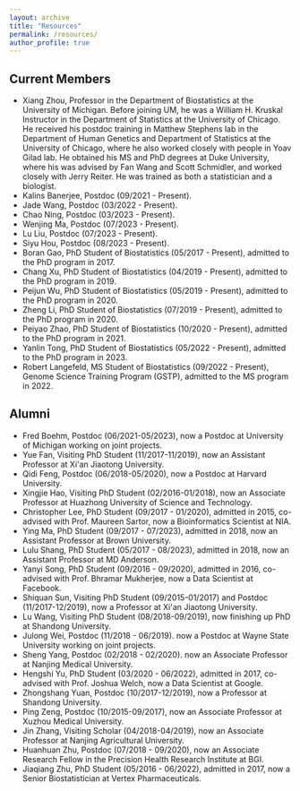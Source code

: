```yaml
---
layout: archive
title: "Resources"
permalink: /resources/
author_profile: true
---
```



## Current Members

* Xiang Zhou, Professor in the Department of Biostatistics at the University of Michigan. Before joining UM, he was a William H. Kruskal Instructor in the Department of Statistics at the University of Chicago. He received his postdoc training in Matthew Stephens lab in the Department of Human Genetics and Department of Statistics at the University of Chicago, where he also worked closely with people in Yoav Gilad lab. He obtained his MS and PhD degrees at Duke University, where his was advised by Fan Wang and Scott Schmidler, and worked closely with Jerry Reiter. He was trained as both a statistician and a biologist.
* Kalins Banerjee, Postdoc (09/2021 - Present).
* Jade Wang, Postdoc (03/2022 - Present).
* Chao Ning, Postdoc (03/2023 - Present).
* Wenjing Ma, Postdoc (07/2023 - Present).
* Lu Liu, Postdoc (07/2023 - Present).
* Siyu Hou, Postdoc (08/2023 - Present).
* Boran Gao, PhD Student of Biostatistics (05/2017 - Present), admitted to the PhD program in 2017.
* Chang Xu, PhD Student of Biostatistics (04/2019 - Present), admitted to the PhD program in 2019.
* Peijun Wu, PhD Student of Biostatistics (05/2019 - Present), admitted to the PhD program in 2020.
* Zheng Li, PhD Student of Biostatistics (07/2019 - Present), admitted to the PhD program in 2020.
* Peiyao Zhao, PhD Student of Biostatistics (10/2020 - Present), admitted to the PhD program in 2021.
* Yanlin Tong, PhD Student of Biostatistics (05/2022 - Present), admitted to the PhD program in 2023.
* Robert Langefeld, MS Student of Biostatistics (09/2022 - Present), Genome Science Training Program (GSTP), admitted to the MS program in 2022.

## Alumni

* Fred Boehm, Postdoc (06/2021-05/2023), now a Postdoc at University of Michigan working on joint projects.
* Yue Fan, Visiting PhD Student (11/2017-11/2019), now an Assistant Professor at Xi'an Jiaotong University.
* Qidi Feng, Postdoc (06/2018-05/2020), now a Postdoc at Harvard University.
* Xingjie Hao, Visiting PhD Student (02/2016-01/2018), now an Associate Professor at Huazhong University of Science and Technology.
* Christopher Lee, PhD Student (09/2017 - 01/2020), admitted in 2015, co-advised with Prof. Maureen Sartor, now a Bioinformatics Scientist at NIA.
* Ying Ma, PhD Student (09/2017 - 07/2023), admitted in 2018, now an Assistant Professor at Brown University.
* Lulu Shang, PhD Student (05/2017 - 08/2023), admitted in 2018, now an Assistant Professor at MD Anderson.
* Yanyi Song, PhD Student (09/2016 - 09/2020), admitted in 2016, co-advised with Prof. Bhramar Mukherjee, now a Data Scientist at Facebook.
* Shiquan Sun, Visiting PhD Student (09/2015-01/2017) and Postdoc (11/2017-12/2019), now a Professor at Xi'an Jiaotong University.
* Lu Wang, Visiting PhD Student (08/2018-09/2019), now finishing up PhD at Shandong University.
* Julong Wei, Postdoc (11/2018 - 06/2019). now a Postdoc at Wayne State University working on joint projects.
* Sheng Yang, Postdoc (02/2018 - 02/2020). now an Associate Professor at Nanjing Medical University.
* Hengshi Yu, PhD Student (03/2020 - 06/2022), admitted in 2017, co-advised with Prof. Joshua Welch, now a Data Scientist at Google.
* Zhongshang Yuan, Postdoc (10/2017-12/2019), now a Professor at Shandong University.
* Ping Zeng, Postdoc (10/2015-09/2017), now an Associate Professor at Xuzhou Medical University.
* Jin Zhang, Visiting Scholar (04/2018-04/2019), now an Associate Professor at Nanjing Agricultural University.
* Huanhuan Zhu, Postdoc (07/2018 - 09/2020), now an Associate Research Fellow in the Precision Health Research Institute at BGI.
* Jiaqiang Zhu, PhD Student (05/2016 - 06/2022), admitted in 2017, now a Senior Biostatistician at Vertex Pharmaceuticals.